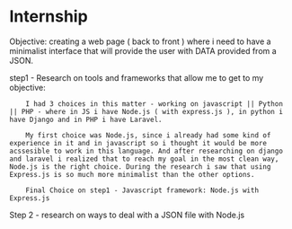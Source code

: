 # Internship

Objective: creating a web page ( back to front ) where i need to have a minimalist interface that will provide the user with DATA provided from a JSON. 

step1 - Research on tools and frameworks that allow me to get to my objective: 

        I had 3 choices in this matter - working on javascript || Python || PHP - where in JS i have Node.js ( with express.js ), in python i have Django and in PHP i have Laravel.
        
        My first choice was Node.js, since i already had some kind of experience in it and in javascript so i thought it would be more acssesible to work in this language. And after researching on django and laravel i realized that to reach my goal in the most clean way, Node.js is the right choice. During the research i saw that using Express.js is so much more minimalist than the other options. 

        Final Choice on step1 - Javascript framework: Node.js with Express.js 

Step 2 - research on ways to deal with a JSON file with Node.js 